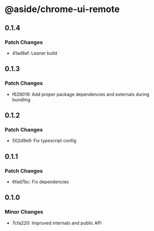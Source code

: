 # @aside/chrome-ui-remote

## 0.1.4

### Patch Changes

- 41ad8af: Leaner build

## 0.1.3

### Patch Changes

- f628019: Add proper package dependencies and externals during bundling

## 0.1.2

### Patch Changes

- 502d9e6: Fix typescript config

## 0.1.1

### Patch Changes

- 6fad7bc: Fix dependencies

## 0.1.0

### Minor Changes

- 7cfa220: Improved internals and public API
